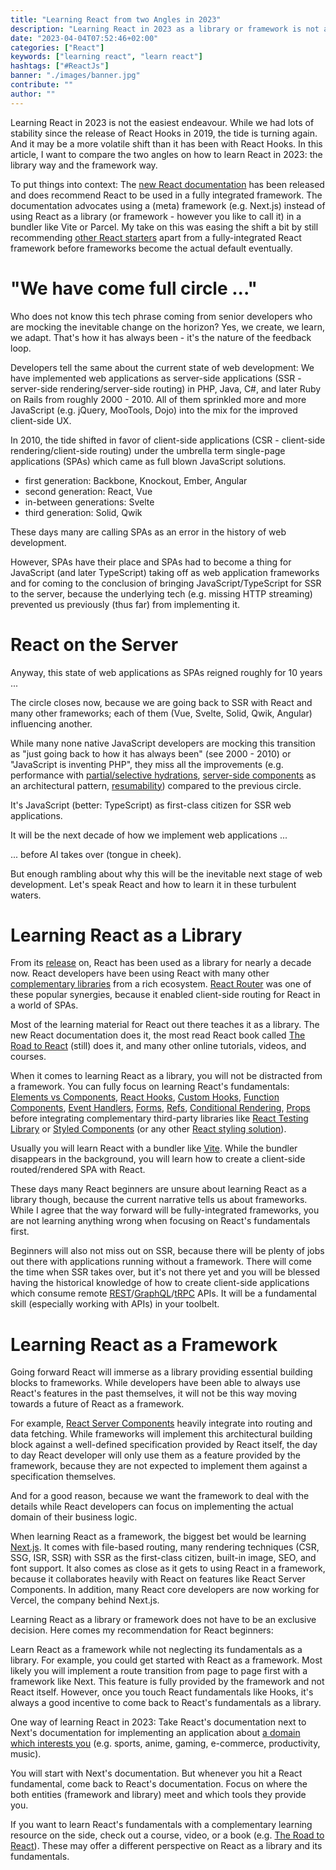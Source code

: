 ```yaml
---
title: "Learning React from two Angles in 2023"
description: "Learning React in 2023 as a library or framework is not an easy decision. Whether to learn React with Next.js as a framework ..."
date: "2023-04-04T07:52:46+02:00"
categories: ["React"]
keywords: ["learning react", "learn react"]
hashtags: ["#ReactJs"]
banner: "./images/banner.jpg"
contribute: ""
author: ""
---
```


<Sponsorship />

Learning React in 2023 is not the easiest endeavour. While we had lots of stability since the release of React Hooks in 2019, the tide is turning again. And it may be a more volatile shift than it has been with React Hooks. In this article, I want to compare the two angles on how to learn React in 2023: the library way and the framework way.

To put things into context: The [new React documentation](https://react.dev/) has been released and does recommend React to be used in a fully integrated framework. The documentation advocates using a (meta) framework (e.g. Next.js) instead of using React as a library (or framework - however you like to call it) in a bundler like Vite or Parcel. My take on this was easing the shift a bit by still recommending [other React starters](/react-starter/) apart from a fully-integrated React framework before frameworks become the actual default eventually.

# "We have come full circle ..."

Who does not know this tech phrase coming from senior developers who are mocking the inevitable change on the horizon? Yes, we create, we learn, we adapt. That's how it has always been - it's the nature of the feedback loop.

Developers tell the same about the current state of web development: We have implemented web applications as server-side applications (SSR - server-side rendering/server-side routing) in PHP, Java, C#, and later Ruby on Rails from roughly 2000 - 2010. All of them sprinkled more and more JavaScript (e.g. jQuery, MooTools, Dojo) into the mix for the improved client-side UX.

In 2010, the tide shifted in favor of client-side applications (CSR - client-side rendering/client-side routing) under the umbrella term single-page applications (SPAs) which came as full blown JavaScript solutions.

- first generation: Backbone, Knockout, Ember, Angular
- second generation: React, Vue
- in-between generations: Svelte
- third generation: Solid, Qwik

These days many are calling SPAs as an error in the history of web development.

However, SPAs have their place and SPAs had to become a thing for JavaScript (and later TypeScript) taking off as web application frameworks and for coming to the conclusion of bringing JavaScript/TypeScript for SSR to the server, because the underlying tech (e.g. missing HTTP streaming) prevented us previously (thus far) from implementing it.

# React on the Server

Anyway, this state of web applications as SPAs reigned roughly for 10 years ...

<ReadMore label="History of Web Applications" link="/web-applications/" />

The circle closes now, because we are going back to SSR with React and many other frameworks; each of them (Vue, Svelte, Solid, Qwik, Angular) influencing another.

While many none native JavaScript developers are mocking this transition as "just going back to how it has always been" (see 2000 - 2010) or "JavaScript is inventing PHP", they miss all the improvements (e.g. performance with [partial/selective hydrations](https://www.gatsbyjs.com/docs/conceptual/partial-hydration/), [server-side components](https://react.dev/blog/2020/12/21/data-fetching-with-react-server-components) as an architectural pattern, [resumability](concepts)) compared to the previous circle.

It's JavaScript (better: TypeScript) as first-class citizen for SSR web applications.

It will be the next decade of how we implement web applications ...

... before AI takes over (tongue in cheek).

<Divider />

But enough rambling about why this will be the inevitable next stage of web development. Let's speak React and how to learn it in these turbulent waters.

# Learning React as a Library

From its [release](https://www.youtube.com/watch?v=GW0rj4sNH2w) on, React has been used as a library for nearly a decade now. React developers have been using React with many other [complementary libraries](/react-libraries/) from a rich ecosystem. [React Router](/react-router/) was one of these popular synergies, because it enabled client-side routing for React in a world of SPAs.

Most of the learning material for React out there teaches it as a library. The new React documentation does it, the most read React book called [The Road to React](https://www.amazon.com/dp/B077HJFCQX) (still) does it, and many other online tutorials, videos, and courses.

When it comes to learning React as a library, you will not be distracted from a framework. You can fully focus on learning React's fundamentals: [Elements vs Components](/react-element-component/), [React Hooks](/react-hooks/), [Custom Hooks](/react-custom-hook/), [Function Components](/react-function-component/), [Event Handlers](/react-event-handler/), [Forms](/react-form/), [Refs](/react-ref/), [Conditional Rendering](/conditional-rendering-react/), [Props](/react-pass-props-to-component/) before integrating complementary third-party libraries like [React Testing Library](/react-testing-library/) or [Styled Components](/styled-components/) (or any other [React styling solution](/react-css-styling/)).

Usually you will learn React with a bundler like [Vite](https://vitejs.dev/). While the bundler disappears in the background, you will learn how to create a client-side routed/rendered SPA with React.

These days many React beginners are unsure about learning React as a library though, because the current narrative tells us about frameworks. While I agree that the way forward will be fully-integrated frameworks, you are not learning anything wrong when focusing on React's fundamentals first.

Beginners will also not miss out on SSR, because there will be plenty of jobs out there with applications running without a framework. There will come the time when SSR takes over, but it's not there yet and you will be blessed having the historical knowledge of how to create client-side applications which consume remote [REST](/node-express-server-rest-api/)/[GraphQL](/graphql-apollo-server-tutorial/)/[tRPC](/react-trpc/) APIs. It will be a fundamental skill (especially working with APIs) in your toolbelt.

# Learning React as a Framework

Going forward React will immerse as a library providing essential building blocks to frameworks. While developers have been able to always use React's features in the past themselves, it will not be this way moving towards a future of React as a framework.

For example, [React Server Components](https://nextjs.org/docs/advanced-features/react-18/server-components) heavily integrate into routing and data fetching. While frameworks will implement this architectural building block against a well-defined specification provided by React itself, the day to day React developer will only use them as a feature provided by the framework, because they are not expected to implement them against a specification themselves.

And for a good reason, because we want the framework to deal with the details while React developers can focus on implementing the actual domain of their business logic.

When learning React as a framework, the biggest bet would be learning [Next.js](https://nextjs.org/). It comes with file-based routing, many rendering techniques (CSR, SSG, ISR, SSR) with SSR as the first-class citizen, built-in image, SEO, and font support. It also comes as close as it gets to using React in a framework, because it collaborates heavily with React on features like React Server Components. In addition, many React core developers are now working for Vercel, the company behind Next.js.

<Divider />

Learning React as a library or framework does not have to be an exclusive decision. Here comes my recommendation for React beginners:

Learn React as a framework while not neglecting its fundamentals as a library. For example, you could get started with React as a framework. Most likely you will implement a route transition from page to page first with a framework like Next. This feature is fully provided by the framework and not React itself. However, once you touch React fundamentals like Hooks, it's always a good incentive to come back to React's fundamentals as a library.

One way of learning React in 2023: Take React's documentation next to Next's documentation for implementing an application about [a domain which interests you](/how-to-learn-framework/) (e.g. sports, anime, gaming, e-commerce, productivity, music).

You will start with Next's documentation. But whenever you hit a React fundamental, come back to React's documentation. Focus on where the both entities (framework and library) meet and which tools they provide you.

If you want to learn React's fundamentals with a complementary learning resource on the side, check out a course, video, or a book (e.g. [The Road to React](https://www.amazon.com/dp/B077HJFCQX)). These may offer a different perspective on React as a library and its fundamentals.
